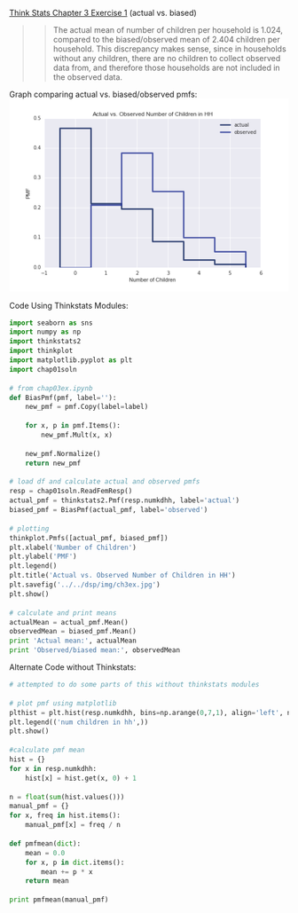 [Think Stats Chapter 3 Exercise 1](http://greenteapress.com/thinkstats2/html/thinkstats2004.html#toc31) (actual vs. biased)

>> The actual mean of number of children per household is 1.024, compared to the biased/observed mean of 2.404 children per household. This discrepancy makes sense, since in households without any children, there are no children to collect observed data from, and therefore those households are not included in the observed data. 

Graph comparing actual vs. biased/observed pmfs:
<img src="../img/ch3ex.png"/>

Code Using Thinkstats Modules: 
```python
import seaborn as sns
import numpy as np
import thinkstats2
import thinkplot
import matplotlib.pyplot as plt 
import chap01soln

# from chap03ex.ipynb
def BiasPmf(pmf, label=''): 
    new_pmf = pmf.Copy(label=label)

    for x, p in pmf.Items():
        new_pmf.Mult(x, x)
        
    new_pmf.Normalize()
    return new_pmf

# load df and calculate actual and observed pmfs
resp = chap01soln.ReadFemResp()
actual_pmf = thinkstats2.Pmf(resp.numkdhh, label='actual')
biased_pmf = BiasPmf(actual_pmf, label='observed')

# plotting
thinkplot.Pmfs([actual_pmf, biased_pmf]) 
plt.xlabel('Number of Children')
plt.ylabel('PMF')
plt.legend()
plt.title('Actual vs. Observed Number of Children in HH')
plt.savefig('../../dsp/img/ch3ex.jpg')
plt.show()

# calculate and print means
actualMean = actual_pmf.Mean() 
observedMean = biased_pmf.Mean()
print 'Actual mean:', actualMean
print 'Observed/biased mean:', observedMean
```

Alternate Code without Thinkstats:
```python
# attempted to do some parts of this without thinkstats modules

# plot pmf using matplotlib
plthist = plt.hist(resp.numkdhh, bins=np.arange(0,7,1), align='left', normed = True) 
plt.legend(('num children in hh',))
plt.show()

#calculate pmf mean 
hist = {}
for x in resp.numkdhh:
    hist[x] = hist.get(x, 0) + 1

n = float(sum(hist.values()))
manual_pmf = {}
for x, freq in hist.items():
    manual_pmf[x] = freq / n 

def pmfmean(dict):
    mean = 0.0
    for x, p in dict.items():
        mean += p * x
    return mean

print pmfmean(manual_pmf)
```